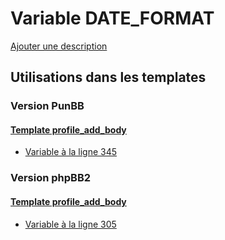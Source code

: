 # Variable DATE_FORMAT
[Ajouter une description](https://fa-tvars.appspot.com/var/DATE_FORMAT)

## Utilisations dans les templates

### Version PunBB

#### [Template profile_add_body](punbb/profile_add_body.md)
* [Variable &agrave; la ligne 345](../punbb/profile_add_body.tpl#L345)

### Version phpBB2

#### [Template profile_add_body](subsilver/profile_add_body.md)
* [Variable &agrave; la ligne 305](../subsilver/profile_add_body.tpl#L305)